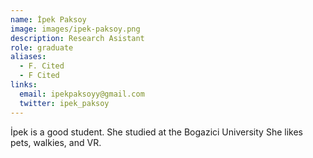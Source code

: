 ```yaml
---
name: İpek Paksoy
image: images/ipek-paksoy.png
description: Research Asistant
role: graduate
aliases:
  - F. Cited
  - F Cited
links:
  email: ipekpaksoyy@gmail.com
  twitter: ipek_paksoy
---
```


İpek is a good student.
She studied at the Bogazici University
She likes pets, walkies, and VR.
